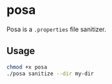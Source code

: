 # posa

Posa is a `.properties` file sanitizer.

## Usage
```bash
chmod +x posa
./posa sanitize --dir my-dir
```
